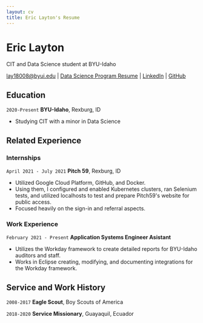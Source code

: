 ```yaml
---
layout: cv
title: Eric Layton's Resume
---
```

# Eric Layton
CIT and Data Science student at BYU-Idaho

<div id="webaddress">
<a href="lay18008@byui.edu">lay18008@byui.edu</a>
| <a href="https://github.com/byuids-resumes/layton_resume">Data Science Program Resume</a>
| <a href="https://www.linkedin.com/in/eric-layton/">LinkedIn</a>
| <a href="https://github.com/ericl810">GitHub</a>
</div>

<!-- https://www.monique.tech/the-art-of-markdown -->

## Education

`2020-Present`
__BYU-Idaho__, Rexburg, ID

- Studying CIT with a minor in Data Science


## Related Experience

### Internships

`April 2021 - July 2021`
__Pitch 59__, Rexburg, ID

- Utilized Google Cloud Platform, GitHub, and Docker.
- Using them, I configured and enabled Kubernetes clusters, ran Selenium tests, and utilized localhosts to test and prepare Pitch59's website for public access.
- Focused heavily on the sign-in and referral aspects.

### Work Experience

`February 2021 - Present`
__Application Systems Engineer Asistant__

- Utilizes the Workday framework to create detailed reports for BYU-Idaho auditors and staff.
- Works in Eclipse creating, modifying, and documenting integrations for the Workday framework.


## Service and Work History

`2008-2017`
__Eagle Scout__, Boy Scouts of America


`2018-2020`
__Service Missionary__, Guayaquil, Ecuador



<!-- ### Footer

Last updated: December 2021 -->


